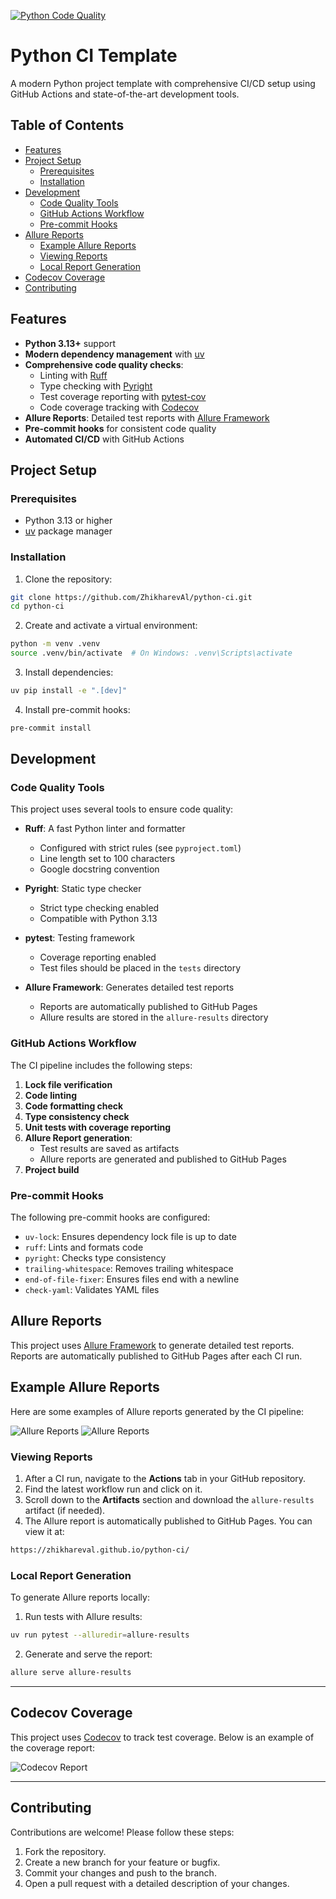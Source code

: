 [![Python Code Quality](https://github.com/ZhikharevAl/python-ci/actions/workflows/code-quality.yaml/badge.svg)](https://github.com/ZhikharevAl/python-ci/actions/workflows/code-quality.yaml)

# Python CI Template

A modern Python project template with comprehensive CI/CD setup using GitHub Actions and state-of-the-art development tools.

## Table of Contents

- [Features](#features)
- [Project Setup](#project-setup)
  - [Prerequisites](#prerequisites)
  - [Installation](#installation)
- [Development](#development)
  - [Code Quality Tools](#code-quality-tools)
  - [GitHub Actions Workflow](#github-actions-workflow)
  - [Pre-commit Hooks](#pre-commit-hooks)
- [Allure Reports](#allure-reports)
  - [Example Allure Reports](#example-allure-reports)
  - [Viewing Reports](#viewing-reports)
  - [Local Report Generation](#local-report-generation)
- [Codecov Coverage](#codecov-coverage)
- [Contributing](#contributing)

## Features

- **Python 3.13+** support
- **Modern dependency management** with [uv](https://github.com/astral-sh/uv)
- **Comprehensive code quality checks**:
  - Linting with [Ruff](https://github.com/astral-sh/ruff)
  - Type checking with [Pyright](https://github.com/microsoft/pyright)
  - Test coverage reporting with [pytest-cov](https://github.com/pytest-dev/pytest-cov)
  - Code coverage tracking with [Codecov](https://codecov.io)
- **Allure Reports**: Detailed test reports with [Allure Framework](https://docs.qameta.io/allure/)
- **Pre-commit hooks** for consistent code quality
- **Automated CI/CD** with GitHub Actions

## Project Setup

### Prerequisites

- Python 3.13 or higher
- [uv](https://github.com/astral-sh/uv) package manager

### Installation

1. Clone the repository:

```bash
git clone https://github.com/ZhikharevAl/python-ci.git
cd python-ci
```

2. Create and activate a virtual environment:

```bash
python -m venv .venv
source .venv/bin/activate  # On Windows: .venv\Scripts\activate
```

3. Install dependencies:

```bash
uv pip install -e ".[dev]"
```

4. Install pre-commit hooks:

```bash
pre-commit install
```

## Development

### Code Quality Tools

This project uses several tools to ensure code quality:

- **Ruff**: A fast Python linter and formatter
  - Configured with strict rules (see `pyproject.toml`)
  - Line length set to 100 characters
  - Google docstring convention

- **Pyright**: Static type checker
  - Strict type checking enabled
  - Compatible with Python 3.13

- **pytest**: Testing framework
  - Coverage reporting enabled
  - Test files should be placed in the `tests` directory

- **Allure Framework**: Generates detailed test reports
  - Reports are automatically published to GitHub Pages
  - Allure results are stored in the `allure-results` directory

### GitHub Actions Workflow

The CI pipeline includes the following steps:

1. **Lock file verification**
2. **Code linting**
3. **Code formatting check**
4. **Type consistency check**
5. **Unit tests with coverage reporting**
6. **Allure Report generation**:
   - Test results are saved as artifacts
   - Allure reports are generated and published to GitHub Pages
7. **Project build**

### Pre-commit Hooks

The following pre-commit hooks are configured:

- `uv-lock`: Ensures dependency lock file is up to date
- `ruff`: Lints and formats code
- `pyright`: Checks type consistency
- `trailing-whitespace`: Removes trailing whitespace
- `end-of-file-fixer`: Ensures files end with a newline
- `check-yaml`: Validates YAML files

## Allure Reports

This project uses [Allure Framework](https://docs.qameta.io/allure/) to generate detailed test reports. Reports are automatically published to GitHub Pages after each CI run.

## Example Allure Reports

Here are some examples of Allure reports generated by the CI pipeline:

![Allure Reports](/docs/images/allure_report_1.png)
![Allure Reports](/docs/images/allure_report_2.png)

### Viewing Reports

1. After a CI run, navigate to the **Actions** tab in your GitHub repository.
2. Find the latest workflow run and click on it.
3. Scroll down to the **Artifacts** section and download the `allure-results` artifact (if needed).
4. The Allure report is automatically published to GitHub Pages. You can view it at:

```bash
https://zhikhareval.github.io/python-ci/
```

### Local Report Generation

To generate Allure reports locally:

1. Run tests with Allure results:

```bash
uv run pytest --alluredir=allure-results
```

2. Generate and serve the report:

```bash
allure serve allure-results
```

---

## Codecov Coverage

This project uses [Codecov](https://codecov.io) to track test coverage. Below is an example of the coverage report:

![Codecov Report](/docs/images/codecov.png)

---

## Contributing

Contributions are welcome! Please follow these steps:

1. Fork the repository.
2. Create a new branch for your feature or bugfix.
3. Commit your changes and push to the branch.
4. Open a pull request with a detailed description of your changes.
